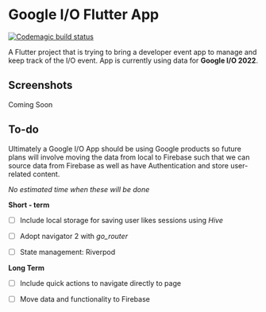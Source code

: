 # Google I/O Flutter App

[![Codemagic build status](https://api.codemagic.io/apps/616cc4d98c862ae48c1229c6/627ac1d43e384e6ac818a7c6/status_badge.svg)](https://codemagic.io/apps/616cc4d98c862ae48c1229c6/627ac1d43e384e6ac818a7c6/latest_build)

A Flutter project that is trying to bring a developer event app to manage and keep track of the I/O event.
App is currently using data for **Google I/O 2022**.

## Screenshots
Coming Soon
## To-do
Ultimately a Google I/O App should be using Google products so future plans will involve moving the data from local to Firebase such that we can source data from Firebase as well as have Authentication and store user-related content.

*No estimated time when these will be done*

**Short - term**
- [ ] Include local storage for saving user likes sessions using *Hive*
- [ ] Adopt navigator 2 with *go_router*
- [ ] State management: Riverpod


**Long Term**
- [ ] Include quick actions to navigate directly to page
- [ ] Move data and functionality to Firebase

